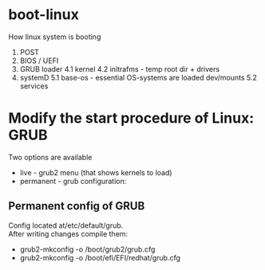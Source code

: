 # boot-linux
How linux system is booting

1. POST
2. BIOS / UEFI
3. GRUB loader
4.1 kernel
4.2 initrafms - temp root dir + drivers
5. systemD
5.1 base-os - essential OS-systems are loaded dev/mounts
5.2 services

# Modify the start procedure of Linux: GRUB
Two options are available
- live - grub2 menu (that shows kernels to load)
- permanent - grub configuration:

## Permanent config of GRUB
Config located at/etc/default/grub.\
After writing changes compile them:
- grub2-mkconfig -o /boot/grub2/grub.cfg
- grub2-mkconfig -o /boot/efi/EFI/redhat/grub.cfg
